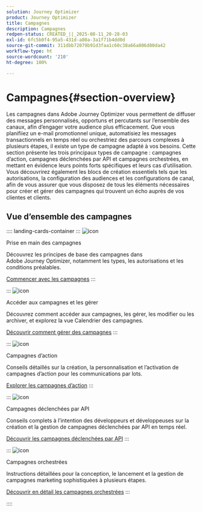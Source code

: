 ```yaml
---
solution: Journey Optimizer
product: Journey Optimizer
title: Campagnes
description: Campagnes
redpen-status: CREATED_||_2025-08-11_20-28-03
exl-id: 6fc5b0f4-95a5-431d-a80a-3a1f71b4dd0d
source-git-commit: 311dbb72079b91d3faa1c60c38a66a806d80da42
workflow-type: ht
source-wordcount: '210'
ht-degree: 100%

---
```


# Campagnes{#section-overview}

Les campagnes dans Adobe Journey Optimizer vous permettent de diffuser des messages personnalisés, opportuns et percutants sur l’ensemble des canaux, afin d’engager votre audience plus efficacement. Que vous planifiiez un e-mail promotionnel unique, automatisiez les messages transactionnels en temps réel ou orchestriez des parcours complexes à plusieurs étapes, il existe un type de campagne adapté à vos besoins. Cette section présente les trois principaux types de campagne : campagnes d’action, campagnes déclenchées par API et campagnes orchestrées, en mettant en évidence leurs points forts spécifiques et leurs cas d’utilisation. Vous découvrirez également les blocs de création essentiels tels que les autorisations, la configuration des audiences et les configurations de canal, afin de vous assurer que vous disposez de tous les éléments nécessaires pour créer et gérer des campagnes qui trouvent un écho auprès de vos clientes et clients.

## Vue d’ensemble des campagnes

:::: landing-cards-container
:::
![icon](https://cdn.experienceleague.adobe.com/icons/circle-play.svg?lang=fr)

Prise en main des campagnes

Découvrez les principes de base des campagnes dans Adobe Journey Optimizer, notamment les types, les autorisations et les conditions préalables.

[Commencer avec les campagnes](../using/campaigns/get-started-with-campaigns.md)
:::

:::
![icon](https://cdn.experienceleague.adobe.com/icons/list-check.svg?lang=fr)

Accéder aux campagnes et les gérer

Découvrez comment accéder aux campagnes, les gérer, les modifier ou les archiver, et explorez la vue Calendrier des campagnes.

[Découvrir comment gérer des campagnes](../using/campaigns/manage-campaigns.md)
:::

:::
![icon](https://cdn.experienceleague.adobe.com/icons/bullseye.svg?lang=fr)

Campagnes d’action

Conseils détaillés sur la création, la personnalisation et l’activation de campagnes d’action pour les communications par lots.

[Explorer les campagnes d’action](action-campaigns-landing-page.md)
:::

:::
![icon](https://cdn.experienceleague.adobe.com/icons/code-branch.svg?lang=fr)

Campagnes déclenchées par API

Conseils complets à l’intention des développeurs et développeuses sur la création et la gestion de campagnes déclenchées par API en temps réel.

[Découvrir les campagnes déclenchées par API](api-triggered-campaigns-landing-page.md)
:::

:::
![icon](https://cdn.experienceleague.adobe.com/icons/puzzle-piece.svg?lang=fr)

Campagnes orchestrées

Instructions détaillées pour la conception, le lancement et la gestion de campagnes marketing sophistiquées à plusieurs étapes.

[Découvrir en détail les campagnes orchestrées](orchestrated-campaigns-landing-page.md)
:::

::::
